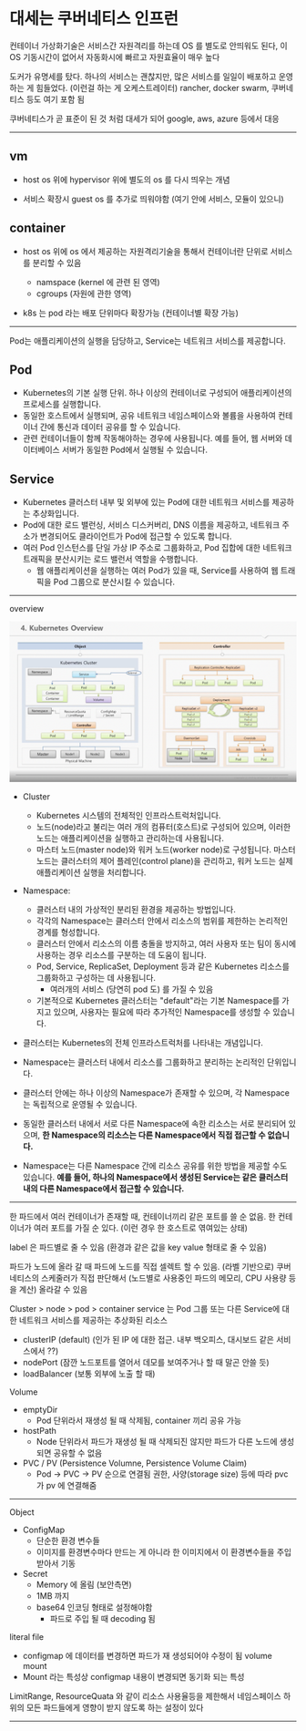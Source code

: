 # 대세는 쿠버네티스 인프런

컨테이너 가상화기술은 서비스간 자원격리를 하는데 OS 를 별도로 안띄워도 된다, 이 OS 기동시간이 없어서 자동화시에 빠르고 자원효율이 매우 높다

도커가 유명세를 탔다. 하나의 서비스는 괜찮지만, 많은 서비스를 일일이 배포하고 운영하는 게 힘들었다. (이런걸 하는 게 오케스트레이터)
rancher, docker swarm, 쿠버네티스 등도 여기 포함 됨

쿠버네티스가 곧 표준이 된 것 처럼 대세가 되어 google, aws, azure 등에서 대응

--- 

## vm

- host os 위에 hypervisor 위에 별도의 os 를 다시 띄우는 개념

- 서비스 확장시 guest os 를 추가로 띄워야함 (여기 안에 서비스, 모듈이 있으니)

## container

- host os 위에 os 에서 제공하는 자원격리기술을 통해서 컨테이너란 단위로 서비스를 분리할 수 있음
  - namspace (kernel 에 관련 된 영역)
  - cgroups (자원에 관한 영역)

- k8s 는 pod 라는 배포 단위마다 확장가능 (컨테이너별 확장 가능)

---

Pod는 애플리케이션의 실행을 담당하고, Service는 네트워크 서비스를 제공합니다.

## Pod

- Kubernetes의 기본 실행 단위. 하나 이상의 컨테이너로 구성되어 애플리케이션의 프로세스를 실행합니다.
- 동일한 호스트에서 실행되며, 공유 네트워크 네임스페이스와 볼륨을 사용하여 컨테이너 간에 통신과 데이터 공유를 할 수 있습니다.
- 관련 컨테이너들이 함께 작동해야하는 경우에 사용됩니다. 예를 들어, 웹 서버와 데이터베이스 서버가 동일한 Pod에서 실행될 수 있습니다.

## Service

- Kubernetes 클러스터 내부 및 외부에 있는 Pod에 대한 네트워크 서비스를 제공하는 추상화입니다.
- Pod에 대한 로드 밸런싱, 서비스 디스커버리, DNS 이름을 제공하고, 네트워크 주소가 변경되어도 클라이언트가 Pod에 접근할 수 있도록 합니다.
- 여러 Pod 인스턴스를 단일 가상 IP 주소로 그룹화하고, Pod 집합에 대한 네트워크 트래픽을 분산시키는 로드 밸런서 역할을 수행합니다.
  - 웹 애플리케이션을 실행하는 여러 Pod가 있을 때, Service를 사용하여 웹 트래픽을 Pod 그룹으로 분산시킬 수 있습니다.

---

overview

![k8s](../resources/k8s/k8s.png)

- Cluster
  - Kubernetes 시스템의 전체적인 인프라스트럭처입니다.
  - 노드(node)라고 불리는 여러 개의 컴퓨터(호스트)로 구성되어 있으며, 이러한 노드는 애플리케이션을 실행하고 관리하는데 사용됩니다.
  - 마스터 노드(master node)와 워커 노드(worker node)로 구성됩니다. 마스터 노드는 클러스터의 제어 플레인(control plane)을 관리하고, 워커 노드는 실제 애플리케이션 실행을 처리합니다.

- Namespace:
  - 클러스터 내의 가상적인 분리된 환경을 제공하는 방법입니다.
  - 각각의 Namespace는 클러스터 안에서 리소스의 범위를 제한하는 논리적인 경계를 형성합니다.
  - 클러스터 안에서 리소스의 이름 충돌을 방지하고, 여러 사용자 또는 팀이 동시에 사용하는 경우 리소스를 구분하는 데 도움이 됩니다.
  - Pod, Service, ReplicaSet, Deployment 등과 같은 Kubernetes 리소스를 그룹화하고 구성하는 데 사용됩니다.
    - 여러개의 서비스 (당연히 pod 도) 를 가질 수 있음
  - 기본적으로 Kubernetes 클러스터는 "default"라는 기본 Namespace를 가지고 있으며, 사용자는 필요에 따라 추가적인 Namespace를 생성할 수 있습니다.


- 클러스터는 Kubernetes의 전체 인프라스트럭처를 나타내는 개념입니다.
- Namespace는 클러스터 내에서 리소스를 그룹화하고 분리하는 논리적인 단위입니다.
- 클러스터 안에는 하나 이상의 Namespace가 존재할 수 있으며, 각 Namespace는 독립적으로 운영될 수 있습니다.
- 동일한 클러스터 내에서 서로 다른 Namespace에 속한 리소스는 서로 분리되어 있으며, **한 Namespace의 리소스는 다른 Namespace에서 직접 접근할 수 없습니다.**
- Namespace는 다른 Namespace 간에 리소스 공유를 위한 방법을 제공할 수도 있습니다. **예를 들어, 하나의 Namespace에서 생성된 Service는 같은 클러스터 내의 다른 Namespace에서 접근할 수 있습니다.**

---

한 파드에서 여러 컨테이너가 존재할 때, 컨테이너끼리 같은 포트를 쓸 순 없음. 한 컨테이너가 여러 포트를 가질 순 있다. (이런 경우 한 호스트로 엮여있는 상태)

label 은 파드별로 줄 수 있음 (환경과 같은 값을 key value 형태로 줄 수 있음)

파드가 노드에 올라 갈 때 파드에 노드를 직접 셀렉트 할 수 있음. (라벨 기반으로)
쿠버네티스의 스케줄러가 직접 판단해서 (노드별로 사용중인 파드의 메모리, CPU 사용량 등을 계산) 올라갈 수 있음

Cluster > node > pod > container
service 는 Pod 그룹 또는 다른 Service에 대한 네트워크 서비스를 제공하는 추상화된 리소스
- clusterIP (default) (인가 된 IP 에 대한 접근. 내부 백오피스, 대시보드 같은 서비스에서 ??)
- nodePort (잠깐 노드포트를 열어서 데모를 보여주거나 할 때 말곤 안쓸 듯)
- loadBalancer (보통 외부에 노출 할 때)

Volume
- emptyDir
  - Pod 단위라서 재생성 될 때 삭제됨, container 끼리 공유 가능
- hostPath
  - Node 단위라서 파드가 재생성 될 때 삭제되진 않지만 파드가 다른 노드에 생성 되면 공유할 수 없음
- PVC / PV (Persistence Volumne, Persistence Volume Claim)
  - Pod -> PVC -> PV 순으로 연결됨
권한, 사양(storage size) 등에 따라 pvc 가 pv 에 연결해줌

---

Object
- ConfigMap
  - 단순한 환경 변수들
  - 이미지를 환경변수마다 만드는 게 아니라 한 이미지에서 이 환경변수들을 주입받아서 기동
- Secret
  - Memory 에 올림 (보안측면)
  - 1MB 까지
  - base64 인코딩 형태로 설정해야함
    - 파드로 주입 될 때 decoding 됨

literal
file
- configmap 에 데이터를 변경하면 파드가 재 생성되어야 수정이 됨
volume mount
- Mount 라는 특성상 configmap 내용이 변경되면 동기화 되는 특성

LimitRange, ResourceQuata 와 같이 리소스 사용율등을 제한해서 네임스페이스 하위의 모든 파드들에게 영향이 받지 않도록 하는 설정이 있다

---



